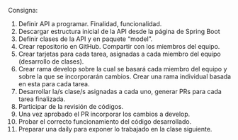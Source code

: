 Consigna:

1. Definir API a programar. Finalidad, funcionalidad.
2. Descargar estructura inicial de la API desde la página de Spring Boot
3. Definir clases de la API y en paquete “model”.
4. Crear repositorio en GitHub. Compartir con los miembros del equipo.
5. Crear tarjetas para cada tarea, asignadas a cada miembro del equipo (desarrollo de clases).
6. Crear rama develop sobre la cual se basará cada miembro del equipo y sobre la que se
incorporarán cambios. Crear una rama individual basada en esta para cada tarea.
7. Desarrollar la/s clase/s asignadas a cada uno, generar PRs para cada tarea finalizada.
8. Participar de la revisión de códigos.
9. Una vez aprobado el PR incorporar los cambios a develop.
10. Probar el correcto funcionamiento del código desarrollado.
11. Preparar una daily para exponer lo trabajado en la clase siguiente.
